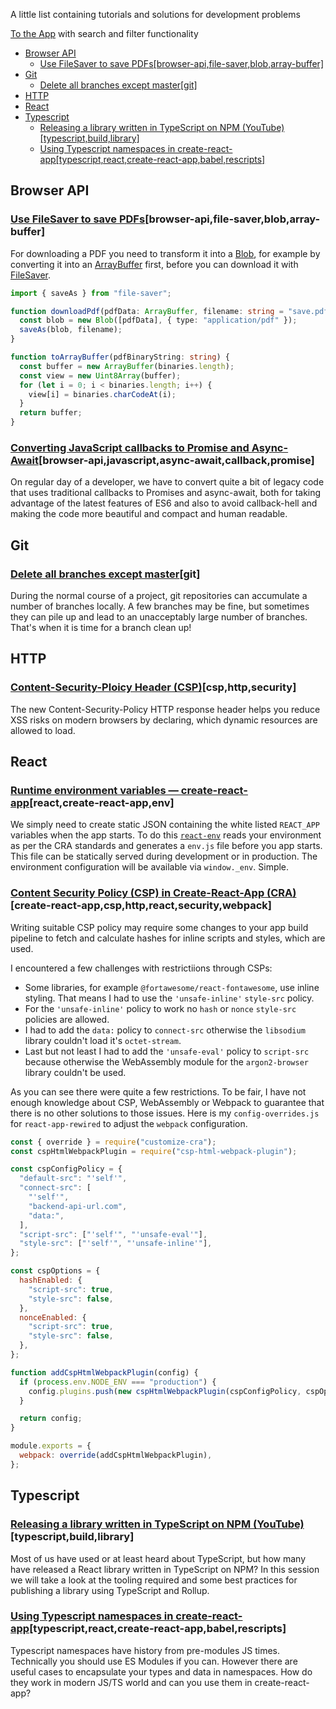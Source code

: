 A little list containing tutorials and solutions for development problems

[To the App](https://fea17e86.github.io/dev-howtos) with search and filter functionality

- [Browser API](#browser-api)
  - [Use FileSaver to save PDFs[browser-api,file-saver,blob,array-buffer]](#use-filesaver-to-save-pdfsbrowser-apifile-saverblobarray-buffer)
- [Git](#git)
  - [Delete all branches except master[git]](#delete-all-branches-except-mastergit)
- [HTTP](#http)
- [React](#react)
- [Typescript](#typescript)
  - [Releasing a library written in TypeScript on NPM (YouTube)[typescript,build,library]](#releasing-a-library-written-in-typescript-on-npm-youtubetypescriptbuildlibrary)
  - [Using Typescript namespaces in create-react-app[typescript,react,create-react-app,babel,rescripts]](#using-typescript-namespaces-in-create-react-apptypescriptreactcreate-react-appbabelrescripts)

## Browser API

### [Use FileSaver to save PDFs](https://www.npmjs.com/package/file-saver)[browser-api,file-saver,blob,array-buffer]

For downloading a PDF you need to transform it into a [Blob](https://developer.mozilla.org/en-US/docs/Web/API/Blob/Blob), for example by converting it into an [ArrayBuffer](https://developer.mozilla.org/en-US/docs/Web/JavaScript/Reference/Global_Objects/ArrayBuffer) first, before you can download it with [FileSaver](https://www.npmjs.com/package/file-saver).

```typescript
import { saveAs } from "file-saver";

function downloadPdf(pdfData: ArrayBuffer, filename: string = "save.pdf") {
  const blob = new Blob([pdfData], { type: "application/pdf" });
  saveAs(blob, filename);
}

function toArrayBuffer(pdfBinaryString: string) {
  const buffer = new ArrayBuffer(binaries.length);
  const view = new Uint8Array(buffer);
  for (let i = 0; i < binaries.length; i++) {
    view[i] = binaries.charCodeAt(i);
  }
  return buffer;
}
```

### [Converting JavaScript callbacks to Promise and Async-Await](https://medium.com/javascript-in-plain-english/converting-javascript-callbacks-to-promise-and-async-await-replacing-async-waterfall-method-with-3c8b7487e0b9)[browser-api,javascript,async-await,callback,promise]

On regular day of a developer, we have to convert quite a bit of legacy code that uses traditional callbacks to Promises and async-await, both for taking advantage of the latest features of ES6 and also to avoid callback-hell and making the code more beautiful and compact and human readable.

## Git

### [Delete all branches except master](https://www.hacksparrow.com/git/delete-all-branches-except-master.html)[git]

During the normal course of a project, git repositories can accumulate a number of branches locally. A few branches may be fine, but sometimes they can pile up and lead to an unacceptably large number of branches. That's when it is time for a branch clean up!

## HTTP

### [Content-Security-Ploicy Header (CSP)](https://content-security-policy.com/)[csp,http,security]

The new Content-Security-Policy HTTP response header helps you reduce XSS risks on modern browsers by declaring, which dynamic resources are allowed to load.

## React

### [Runtime environment variables — create-react-app](https://medium.com/@andrewmclagan_64462/runtime-environment-variables-create-react-app-84f7c261856c)[react,create-react-app,env]

We simply need to create static JSON containing the white listed `REACT_APP` variables when the app starts. To do this [`react-env`](https://github.com/andrewmclagan/react-env) reads your environment as per the CRA standards and generates a `env.js` file before you app starts. This file can be statically served during development or in production. The environment configuration will be available via `window._env`. Simple.

### [Content Security Policy (CSP) in Create-React-App (CRA)](https://medium.com/@nrshahri/csp-cra-324dd83fe5ff)[create-react-app,csp,http,react,security,webpack]

Writing suitable CSP policy may require some changes to your app build pipeline to fetch and calculate hashes for inline scripts and styles, which are used.

I encountered a few challenges with restrictiions through CSPs:
- Some libraries, for example `@fortawesome/react-fontawesome`, use inline styling. That means I had to use the `'unsafe-inline'` `style-src` policy.
- For the `'unsafe-inline'` policy to work no `hash` or `nonce` `style-src` policies are allowed.
- I had to add the `data:` policy to `connect-src` otherwise the `libsodium` library couldn't load it's `octet-stream`.
- Last but not least I had to add the `'unsafe-eval'` policy to `script-src` because otherwise the WebAssembly module for the `argon2-browser` library couldn't be used.

As you can see there were quite a few restrictions. To be fair, I have not enough knowledge about CSP, WebAssembly or Webpack to guarantee that there is no other solutions to those issues. Here is my `config-overrides.js` for `react-app-rewired` to adjust the `webpack` configuration.

```javascript
const { override } = require("customize-cra");
const cspHtmlWebpackPlugin = require("csp-html-webpack-plugin");

const cspConfigPolicy = {
  "default-src": "'self'",
  "connect-src": [
    "'self'",
    "backend-api-url.com",
    "data:",
  ],
  "script-src": ["'self'", "'unsafe-eval'"],
  "style-src": ["'self'", "'unsafe-inline'"],
};

const cspOptions = {
  hashEnabled: {
    "script-src": true,
    "style-src": false,
  },
  nonceEnabled: {
    "script-src": true,
    "style-src": false,
  },
};

function addCspHtmlWebpackPlugin(config) {
  if (process.env.NODE_ENV === "production") {
    config.plugins.push(new cspHtmlWebpackPlugin(cspConfigPolicy, cspOptions));
  }

  return config;
}

module.exports = {
  webpack: override(addCspHtmlWebpackPlugin),
};
```

## Typescript

### [Releasing a library written in TypeScript on NPM (YouTube)](https://youtu.be/T_4CCdkN468)[typescript,build,library]

Most of us have used or at least heard about TypeScript, but how many have released a React library written in TypeScript on NPM? In this session we will take a look at the tooling required and some best practices for publishing a library using TypeScript and Rollup.

### [Using Typescript namespaces in create-react-app](https://ostrowski.ninja/typescript-namespaces-cra/)[typescript,react,create-react-app,babel,rescripts]

Typescript namespaces have history from pre-modules JS times. Technically you should use ES Modules if you can. However there are useful cases to encapsulate your types and data in namespaces. How do they work in modern JS/TS world and can you use them in create-react-app?
